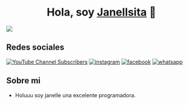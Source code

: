 <div align="center">
<h1 align="center">Hola, soy <a href="https://aristi.dev">Janellsita</a> 👋</h1>
</div>
<img src="https://github.com/user-attachments/assets/9b7b735a-d236-4f01-9d4d-92081cab907d" >

## Redes sociales
[![YouTube Channel Subscribers](https://img.shields.io/youtube/channel/subscribers/UC8_vGcRT87pCA5hB4c4z-5w)](https://www.youtube.com/@janelleArmendariz-d1d)
[![instagram](https://img.shields.io/badge/Instagram-%23E4405F.svg?style=for-the-badge&logo=Instagram&logoColor=white)](https://www.youtube.com/@janelleArmendariz-d1d)
[![facebook](https://img.shields.io/badge/Facebook-%231877F2.svg?style=for-the-badge&logo=Facebook&logoColor=white)](https://www.youtube.com/@janelleArmendariz-d1d)
[![whatsapp](https://img.shields.io/badge/WhatsApp-25D366?style=for-the-badge&logo=whatsapp&logoColor=white)](https://www.youtube.com/@janelleArmendariz-d1d)


## Sobre mi

- Holuuu soy janelle una excelente programadora.
